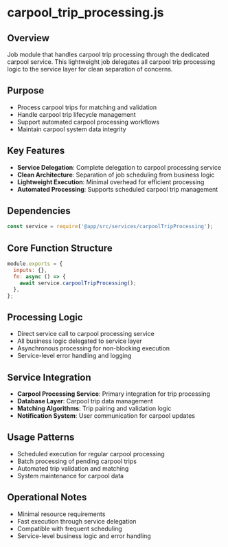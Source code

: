# carpool_trip_processing.js

## Overview
Job module that handles carpool trip processing through the dedicated carpool service. This lightweight job delegates all carpool trip processing logic to the service layer for clean separation of concerns.

## Purpose
- Process carpool trips for matching and validation
- Handle carpool trip lifecycle management
- Support automated carpool processing workflows
- Maintain carpool system data integrity

## Key Features
- **Service Delegation**: Complete delegation to carpool processing service
- **Clean Architecture**: Separation of job scheduling from business logic
- **Lightweight Execution**: Minimal overhead for efficient processing
- **Automated Processing**: Supports scheduled carpool trip management

## Dependencies
```javascript
const service = require('@app/src/services/carpoolTripProcessing');
```

## Core Function Structure
```javascript
module.exports = {
  inputs: {},
  fn: async () => {
    await service.carpoolTripProcessing();
  },
};
```

## Processing Logic
- Direct service call to carpool processing service
- All business logic delegated to service layer
- Asynchronous processing for non-blocking execution
- Service-level error handling and logging

## Service Integration
- **Carpool Processing Service**: Primary integration for trip processing
- **Database Layer**: Carpool trip data management
- **Matching Algorithms**: Trip pairing and validation logic
- **Notification System**: User communication for carpool updates

## Usage Patterns
- Scheduled execution for regular carpool processing
- Batch processing of pending carpool trips
- Automated trip validation and matching
- System maintenance for carpool data

## Operational Notes
- Minimal resource requirements
- Fast execution through service delegation
- Compatible with frequent scheduling
- Service-level business logic and error handling